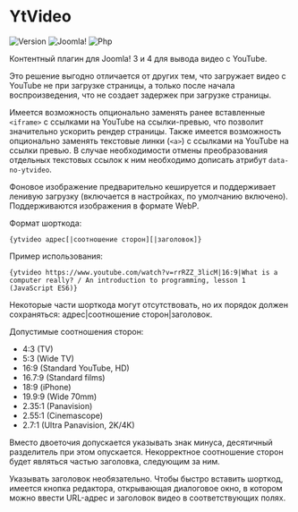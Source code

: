 # YtVideo

![Version](https://img.shields.io/badge/VERSION-1.8.8-0366d6.svg?style=for-the-badge)
![Joomla!](https://img.shields.io/badge/Joomla!-3.7+-1A3867.svg?style=for-the-badge)
![Php](https://img.shields.io/badge/php-5.6+-8892BF.svg?style=for-the-badge)

Контентный плагин для Joomla! 3 и 4 для вывода видео с YouTube.

Это решение выгодно отличается от других тем, что загружает видео с YouTube не при загрузке страницы, а только после начала воспроизведения, что не создает задержек при загрузке страницы.

Имеется возможность опционально заменять ранее вставленные `<iframe>` с ссылками на YouTube на ссылки-превью, что позволит значительно ускорить рендер страницы. Также имеется возможность опционально заменять текстовые линки (`<a>`) с ссылками на YouTube на ссылки превью. В случае необходимости отмены преобразования отдельных текстовых ссылок к ним необходимо дописать атрибут `data-no-ytvideo`.

Фоновое изображение предварительно кешируется и поддерживает ленивую загрузку (включается в настройках, по умолчанию включено). Поддерживаются изображения в формате WebP.

Формат шорткода:

```
{ytvideo адрес[|соотношение сторон][|заголовок]}
```

Пример использования:

```
{ytvideo https://www.youtube.com/watch?v=rrRZZ_3licM|16:9|What is a computer really? / An introduction to programming, lesson 1 (JavaScript ES6)}
```

Некоторые части шорткода могут отсутствовать, но их порядок должен сохраняться: адрес|соотношение сторон|заголовок.

Допустимые соотношения сторон:

- 4:3 (TV)
- 5:3 (Wide TV)
- 16:9 (Standard YouTube, HD)
- 16.7:9 (Standard films)
- 18:9 (iPhone)
- 19.9:9 (Wide 70mm)
- 2.35:1 (Panavision)
- 2.55:1 (Cinemascope)
- 2.7:1 (Ultra Panavision, 2K/4K)

Вместо двоеточия допускается указывать знак минуса, десятичный разделитель при этом опускается. Некорректное соотношение сторон будет являться частью заголовка, следующим за ним.

Указывать заголовок необязательно. Чтобы быстро вставить шорткод, имеется кнопка редактора, открывающая диалоговое окно, в котором можно ввести URL-адрес и заголовок видео в соответствующих полях.
